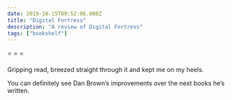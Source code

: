 ```yaml
---    
date: 2019-10-15T09:52:06.000Z
title: "Digital Fortress"
description: "A review of Digital Fortress"
tags: ["bookshelf"]
---   
```

⭐ ⭐ ⭐ 

Gripping read, breezed straight through it and kept me on my heels. 

You can definitely see Dan Brown’s improvements over the next books he’s written.